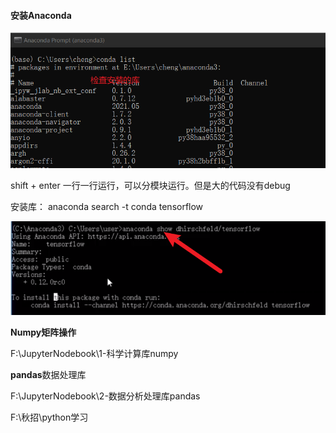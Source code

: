 #### 安装Anaconda

![image-20210827124511824](python数据分析与机器学习实战.assets/image-20210827124511824.png)

shift + enter 一行一行运行，可以分模块运行。但是大的代码没有debug

安装库： anaconda search -t conda tensorflow 

![image-20210827125753957](python数据分析与机器学习实战.assets/image-20210827125753957.png)

**Numpy矩阵操作**

F:\JupyterNodebook\1-科学计算库numpy

**pandas**数据处理库

F:\JupyterNodebook\2-数据分析处理库pandas

F:\秋招\python学习

